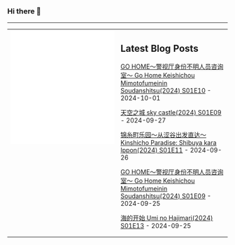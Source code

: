 ### Hi there 👋

<!--
**etng/etng** is a ✨ _special_ ✨ repository because its `README.md` (this file) appears on your GitHub profile.

Here are some ideas to get you started:

- 🔭 I’m currently working on ...
- 🌱 I’m currently learning ...
- 👯 I’m looking to collaborate on ...
- 🤔 I’m looking for help with ...
- 💬 Ask me about ...
- 📫 How to reach me: ...
- 😄 Pronouns: ...
- ⚡ Fun fact: ...
-->


---

<table>
<tr>
<td valign="top" width="50%">
<img src="metrics.svg" alt="Metric" />
</td>
<td valign="top" width="50%">

## Latest Blog Posts
<!-- blog start -->
[GO HOME～警视厅身份不明人员咨询室～ Go Home Keishichou Mimotofumeinin Soudanshitsu(2024) S01E10](http://www.fanxinzhui.com/rr/2580#S01E10) - 2024-10-01

[天空之城 sky castle(2024) S01E09](http://www.fanxinzhui.com/rr/2583#S01E09) - 2024-09-27

[锦糸町乐园～从涩谷出发直达～ Kinshicho Paradise: Shibuya kara Ippon(2024) S01E11](http://www.fanxinzhui.com/rr/2579#S01E11) - 2024-09-26

[GO HOME～警视厅身份不明人员咨询室～ Go Home Keishichou Mimotofumeinin Soudanshitsu(2024) S01E09](http://www.fanxinzhui.com/rr/2580#S01E09) - 2024-09-25

[海的开始 Umi no Hajimari(2024) S01E13](http://www.fanxinzhui.com/rr/2572#S01E13) - 2024-09-25
<!-- blog end -->

</td></tr></table>

